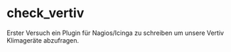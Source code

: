# check_vertiv

Erster Versuch ein Plugin für Nagios/Icinga zu schreiben um unsere Vertiv Klimageräte abzufragen.
